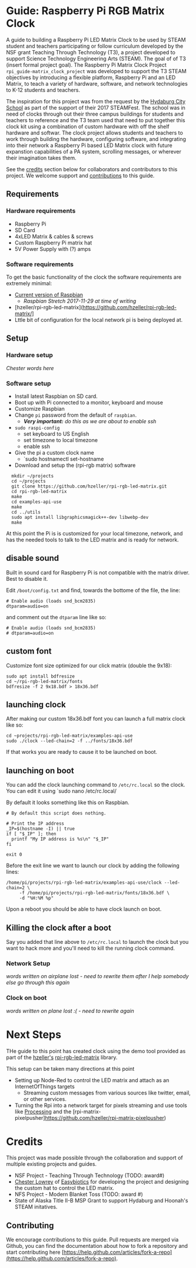 # Guide: Raspberry Pi RGB Matrix Clock

A guide to building a Raspberry Pi LED Matrix Clock to be used by STEAM student and teachers participating or follow curriculum developed by the NSF grant Teaching Through Technology (T3), a project developed to support Science Technology Engineering Arts (STEAM). The goal of of T3 (insert formal project goal).  The Raspberry Pi Matrix Clock Project `rpi_guide-matrix_clock_project` was developed to support the T3 STEAM objectives by introducing a flexible platform, Raspberry Pi and an LED Matrix, to teach a variety of hardware, software, and network technologies to K-12 students and teachers.

The inspiration for this project was from the request by the [Hydaburg City School](http://www.hydaburg.k12.ak.us/) as part of the support of their 2017 STEAMFest. The school was in need of clocks through out their three campus buildings for students and teachers to reference and the T3 team used that need to put together this clock kit using a combination of custom hardware with off the shelf hardware and softwar.  The clock project allows students and teachers to work through building the hardware, configuring software, and integrating into their network a Raspberry Pi based LED Matrix clock with future expanstion capabilities of a PA system, scrolling messages, or wherever their imagination takes them.

See the [credits](#credits) section below for collaborators and contributors to this project. We welcome support and [contributions](#contributing) to this guide.

## Requirements

### Hardware requirements

* Raspberry Pi
* SD Card
* 4xLED Matrix & cables & screws
* Custom Raspberry Pi matrix hat
* 5V Power Supply with (?) amps

### Software requirements

To get the basic functionality of the clock the software requirements are extremely minimal:

* [Current version of Raspbian](https://www.raspberrypi.org/downloads/raspbian/)
  * _Raspbian Stretch 2017-11-29 at time of writing_
* [hzeller/rpi-rgb-led-matrix](https://github.com/hzeller/rpi-rgb-led-matrix/]
* Lttle bit of configuration for the local network pi is being deployed at.

## Setup

### Hardware setup

_Chester words here_

### Software setup

* Install latest Raspbian on SD card.
* Boot up with Pi connected to a monitor, keyboard and mouse
* Customize Raspbian 
 * Change `pi` password from the default of `raspbian`. 
   * _**Very important:** do this as we are about to enable ssh_
 * `sudo raspi-config`
   * set keyboard to US English
   * set timezone to local timezone
   * enable ssh
 * Give the pi a custom clock name
   * `sudo hostnamectl set-hostname 
 * Download and setup the (rpi-rgb matrix) software
 ```
   mkdir ~/projects
   cd ~/projects
   git clone https://github.com/hzeller/rpi-rgb-led-matrix.git
   cd rpi-rgb-led-matrix
   make
   cd examples-api-use
   make
   cd ../utils
   sudo apt install libgraphicsmagick++-dev libwebp-dev
   make
 ```
 
 At this point the Pi is is customized for your local timezone, network, and has the needed tools to talk to the LED matrix and is ready for network.
 
 ## disable sound
 
 Built in sound card for Raspberry Pi is not compatible with the matrix driver.  Best to disable it.
 
 Edit `/boot/config.txt` and find, towards the bottome of the file, the line:
 ```
 # Enable audio (loads snd_bcm2835)
dtparam=audio=on
```
and comment out the `dtparam` line like so:
```
# Enable audio (loads snd_bcm2835)
# dtparam=audio=on
```
 
 ## custom font
 
 Customize font size optimized for our click matrix (double the 9x18):
 
 ```
 sudo apt install bdfresize
 cd ~/rpi-rgb-led-matrix/fonts
 bdfresize -f 2 9x18.bdf > 18x36.bdf
 ```
 
 ## launching clock
 
 After making our custom 18x36.bdf font you can launch a full matrix clock like so:
```
cd ~projects/rpi-rgb-led-matrix/examples-api-use
sudo ./clock --led-chain=2 -f ../fonts/18x36.bdf
```
If that works you are ready to cause it to be launched on boot.

## launching on boot

You can add the clock launching command to `/etc/rc.local` so the clock.  You can edit it using `sudo nano /etc/rc.local/



By default it looks something like this on Raspbian.  
```
# By default this script does nothing.

# Print the IP address
_IP=$(hostname -I) || true
if [ "$_IP" ]; then
  printf "My IP address is %s\n" "$_IP"
fi

exit 0
```

Before the exit line we want to launch our clock by adding the following lines:
```
/home/pi/projects/rpi-rgb-led-matrix/examples-api-use/clock --led-chain=2 \
     -f /home/pi/projects/rpi-rgb-led-matrix/fonts/18x36.bdf \
     -d "%H:%M %p"
```

Upon a reboot you should be able to have clock launch on boot.

## Killing the clock after a boot

Say you added that line above to `/etc/rc.local` to launch the clock but you want to hack more and you'll need to kill the running clock command.

 
### Network Setup

_words written on airplane lost - need to rewrite them after I help somebody else go through this again_


### Clock on boot

_words written on plane lost :( - need to rewrite again_

# Next Steps

THe guide to this point has created clock using the demo tool provided as part of the [hzeller's](https://github.com/hzeller/)  [rpi-rgb-led-matrix](https://github.com/hzeller/rpi-rgb-led-matrix/) library.

This setup can be taken many directions at this point
* Setting up Node-Red to control the LED matrix and attach as an InternetOfThings targets
  * Streaming custom messages from various sources like twitter, email, or other services.
* Turning the Rpi into a network target for pixels streaming and use tools like [Processing](https://processing.org/) and the [rpi-matrix-pixelpusher]https://github.com/hzeller/rpi-matrix-pixelpusher) 

# Credits

This project was made possible through the collaboration and support of multiple existing projects and guides.

* NSF Project - Teaching Through Technology (TODO: award#)
* [Chester Lowrey](/clowrey) of [Easybiotics](http://www.easybotics.com) for developing the project and designing the custom hat to control the LED matrix.
* NFS Project - Modern Blanket Toss (TODO: award #)
* State of Alaska Title II-B MSP Grant to support Hydaburg and Hoonah's STEAM initatives.

## Contributing

We encourage contributions to this guide.  Pull requests are merged via Github, you can find the documentation about how to fork a repository and start contributing here [https://help.github.com/articles/fork-a-repo](https://help.github.com/articles/fork-a-repo).
